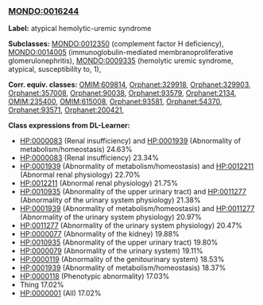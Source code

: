 
### [MONDO:0016244](http://purl.obolibrary.org/obo/MONDO_0016244)
**Label:** atypical hemolytic-uremic syndrome

**Subclasses:** [MONDO:0012350](http://purl.obolibrary.org/obo/MONDO_0012350) (complement factor H deficiency), [MONDO:0014005](http://purl.obolibrary.org/obo/MONDO_0014005) (immunoglobulin-mediated membranoproliferative glomerulonephritis), [MONDO:0009335](http://purl.obolibrary.org/obo/MONDO_0009335) (hemolytic uremic syndrome, atypical, susceptibility to, 1), 

**Corr. equiv. classes:** [OMIM:609814](http://purl.obolibrary.org/obo/OMIM_609814), [Orphanet:329918](http://www.orpha.net/ORDO/Orphanet_329918), [Orphanet:329903](http://www.orpha.net/ORDO/Orphanet_329903), [Orphanet:357008](http://www.orpha.net/ORDO/Orphanet_357008), [Orphanet:90038](http://www.orpha.net/ORDO/Orphanet_90038), [Orphanet:93579](http://www.orpha.net/ORDO/Orphanet_93579), [Orphanet:2134](http://www.orpha.net/ORDO/Orphanet_2134), [OMIM:235400](http://purl.obolibrary.org/obo/OMIM_235400), [OMIM:615008](http://purl.obolibrary.org/obo/OMIM_615008), [Orphanet:93581](http://www.orpha.net/ORDO/Orphanet_93581), [Orphanet:54370](http://www.orpha.net/ORDO/Orphanet_54370), [Orphanet:93571](http://www.orpha.net/ORDO/Orphanet_93571), [Orphanet:200421](http://www.orpha.net/ORDO/Orphanet_200421), 

**Class expressions from DL-Learner:**

- [HP:0000083](http://purl.obolibrary.org/obo/HP_0000083) (Renal insufficiency) and [HP:0001939](http://purl.obolibrary.org/obo/HP_0001939) (Abnormality of metabolism/homeostasis) 24.63%
- [HP:0000083](http://purl.obolibrary.org/obo/HP_0000083) (Renal insufficiency) 23.34%
- [HP:0001939](http://purl.obolibrary.org/obo/HP_0001939) (Abnormality of metabolism/homeostasis) and [HP:0012211](http://purl.obolibrary.org/obo/HP_0012211) (Abnormal renal physiology) 22.70%
- [HP:0012211](http://purl.obolibrary.org/obo/HP_0012211) (Abnormal renal physiology) 21.75%
- [HP:0010935](http://purl.obolibrary.org/obo/HP_0010935) (Abnormality of the upper urinary tract) and [HP:0011277](http://purl.obolibrary.org/obo/HP_0011277) (Abnormality of the urinary system physiology) 21.38%
- [HP:0001939](http://purl.obolibrary.org/obo/HP_0001939) (Abnormality of metabolism/homeostasis) and [HP:0011277](http://purl.obolibrary.org/obo/HP_0011277) (Abnormality of the urinary system physiology) 20.97%
- [HP:0011277](http://purl.obolibrary.org/obo/HP_0011277) (Abnormality of the urinary system physiology) 20.47%
- [HP:0000077](http://purl.obolibrary.org/obo/HP_0000077) (Abnormality of the kidney) 19.88%
- [HP:0010935](http://purl.obolibrary.org/obo/HP_0010935) (Abnormality of the upper urinary tract) 19.80%
- [HP:0000079](http://purl.obolibrary.org/obo/HP_0000079) (Abnormality of the urinary system) 19.11%
- [HP:0000119](http://purl.obolibrary.org/obo/HP_0000119) (Abnormality of the genitourinary system) 18.53%
- [HP:0001939](http://purl.obolibrary.org/obo/HP_0001939) (Abnormality of metabolism/homeostasis) 18.37%
- [HP:0000118](http://purl.obolibrary.org/obo/HP_0000118) (Phenotypic abnormality) 17.03%
- Thing 17.02%
- [HP:0000001](http://purl.obolibrary.org/obo/HP_0000001) (All) 17.02%


